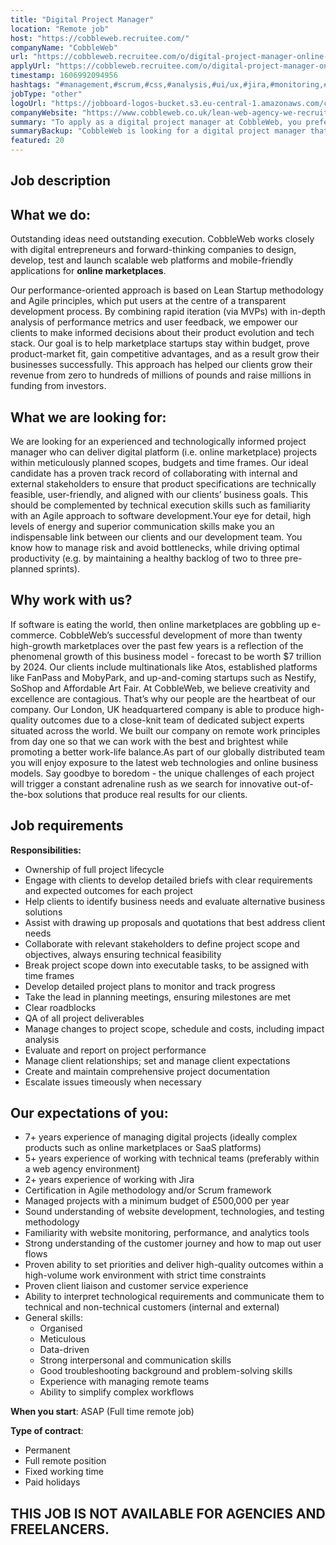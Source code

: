 ```yaml
---
title: "Digital Project Manager"
location: "Remote job"
host: "https://cobbleweb.recruitee.com/"
companyName: "CobbleWeb"
url: "https://cobbleweb.recruitee.com/o/digital-project-manager-online-marketplace-development-remote-role"
applyUrl: "https://cobbleweb.recruitee.com/o/digital-project-manager-online-marketplace-development-remote-role/c/new"
timestamp: 1606992094956
hashtags: "#management,#scrum,#css,#analysis,#ui/ux,#jira,#monitoring,#office,#optimization"
jobType: "other"
logoUrl: "https://jobboard-logos-bucket.s3.eu-central-1.amazonaws.com/cobbleweb"
companyWebsite: "https://www.cobbleweb.co.uk/lean-web-agency-we-recruit/?utm_source=recruitee"
summary: "To apply as a digital project manager at CobbleWeb, you preferably need to have 7+ years experience of managing digital projects."
summaryBackup: "CobbleWeb is looking for a digital project manager that has experience in: #management, #scrum, #css."
featured: 20
---
```


## Job description

## What we do:

Outstanding ideas need outstanding execution. CobbleWeb works closely with digital entrepreneurs and forward-thinking companies to design, develop, test and launch scalable web platforms and mobile-friendly applications for **online marketplaces**.

Our performance-oriented approach is based on Lean Startup methodology and Agile principles, which put users at the centre of a transparent development process. By combining rapid iteration (via MVPs) with in-depth analysis of performance metrics and user feedback, we empower our clients to make informed decisions about their product evolution and tech stack. Our goal is to help marketplace startups stay within budget, prove product-market fit, gain competitive advantages, and as a result grow their businesses successfully. This approach has helped our clients grow their revenue from zero to hundreds of millions of pounds and raise millions in funding from investors.

## What we are looking for:

We are looking for an experienced and technologically informed project manager who can deliver digital platform (i.e. online marketplace) projects within meticulously planned scopes, budgets and time frames. Our ideal candidate has a proven track record of collaborating with internal and external stakeholders to ensure that product specifications are technically feasible, user-friendly, and aligned with our clients’ business goals. This should be complemented by technical execution skills such as familiarity with an Agile approach to software development.Your eye for detail, high levels of energy and superior communication skills make you an indispensable link between our clients and our development team. You know how to manage risk and avoid bottlenecks, while driving optimal productivity (e.g. by maintaining a healthy backlog of two to three pre-planned sprints).

## Why work with us?

If software is eating the world, then online marketplaces are gobbling up e-commerce. CobbleWeb’s successful development of more than twenty high-growth marketplaces over the past few years is a reflection of the phenomenal growth of this business model - forecast to be worth $7 trillion by 2024. Our clients include multinationals like Atos, established platforms like FanPass and MobyPark, and up-and-coming startups such as Nestify, SoShop and Affordable Art Fair. At CobbleWeb, we believe creativity and excellence are contagious. That’s why our people are the heartbeat of our company. Our London, UK headquartered company is able to produce high-quality outcomes due to a close-knit team of dedicated subject experts situated across the world. We built our company on remote work principles from day one so that we can work with the best and brightest while promoting a better work-life balance.As part of our globally distributed team you will enjoy exposure to the latest web technologies and online business models. Say goodbye to boredom - the unique challenges of each project will trigger a constant adrenaline rush as we search for innovative out-of-the-box solutions that produce real results for our clients.

## Job requirements

**Responsibilities:**

*   Ownership of full project lifecycle
*   Engage with clients to develop detailed briefs with clear requirements and expected outcomes for each project
*   Help clients to identify business needs and evaluate alternative business solutions
*   Assist with drawing up proposals and quotations that best address client needs
*   Collaborate with relevant stakeholders to define project scope and objectives, always ensuring technical feasibility
*   Break project scope down into executable tasks, to be assigned with time frames
*   Develop detailed project plans to monitor and track progress
*   Take the lead in planning meetings, ensuring milestones are met
*   Clear roadblocks
*   QA of all project deliverables
*   Manage changes to project scope, schedule and costs, including impact analysis
*   Evaluate and report on project performance
*   Manage client relationships; set and manage client expectations
*   Create and maintain comprehensive project documentation
*   Escalate issues timeously when necessary

## Our expectations of you:

*   7+ years experience of managing digital projects (ideally complex products such as online marketplaces or SaaS platforms)
*   5+ years experience of working with technical teams (preferably within a web agency environment)
*   2+ years experience of working with Jira
*   Certification in Agile methodology and/or Scrum framework
*   Managed projects with a minimum budget of £500,000 per year
*   Sound understanding of website development, technologies, and testing methodology
*   Familiarity with website monitoring, performance, and analytics tools
*   Strong understanding of the customer journey and how to map out user flows
*   Proven ability to set priorities and deliver high-quality outcomes within a high-volume work environment with strict time constraints
*   Proven client liaison and customer service experience
*   Ability to interpret technological requirements and communicate them to technical and non-technical customers (internal and external)
*   General skills:
    *   Organised
    *   Meticulous
    *   Data-driven
    *   Strong interpersonal and communication skills
    *   Good troubleshooting background and problem-solving skills
    *   Experience with managing remote teams
    *   Ability to simplify complex workflows

**When you start**: ASAP (Full time remote job)

**Type of contract**:

*   Permanent
*   Full remote position
*   Fixed working time
*   Paid holidays

## THIS JOB IS NOT AVAILABLE FOR AGENCIES AND FREELANCERS.
